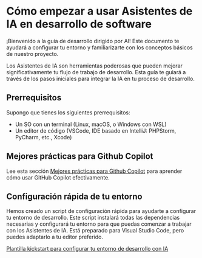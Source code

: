 # Cómo empezar a usar Asistentes de IA en desarrollo de software

¡Bienvenido a la guía de desarrollo dirigido por AI! Este documento te ayudará a configurar tu entorno y familiarizarte con los conceptos básicos de nuestro proyecto.

Los Asistentes de IA son herramientas poderosas que pueden mejorar significativamente tu flujo de trabajo de desarrollo. Esta guía te guiará a través de los pasos iniciales para integrar la IA en tu proceso de desarrollo.

## Prerrequisitos

Supongo que tienes los siguientes prerrequisitos:

* Un SO con un terminal (Linux, macOS, o Windows con WSL)
* Un editor de código (VSCode, IDE basado en IntelliJ: PHPStorm, PyCharm, etc., Xcode)

## Mejores prácticas para Github Copilot

Lee esta sección [Mejores prácticas para Github Copilot](./copilot.md) para aprender cómo usar GitHub Copilot efectivamente.

## Configuración rápida de tu entorno

Hemos creado un script de configuración rápida para ayudarte a configurar tu entorno de desarrollo. Este script instalará todas las dependencias necesarias y configurará tu entorno para que puedas comenzar a trabajar con los Asistentes de IA. Está preparado para Visual Studio Code, pero puedes adaptarlo a tu editor preferido.

[Plantilla kickstart para configurar tu entorno de desarrollo con IA](https://github.com/madeindigio/aidd/tree/main/kickstart-template)

